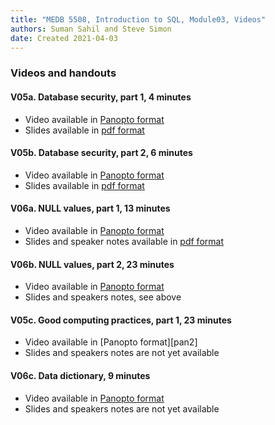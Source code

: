 ```yaml
---
title: "MEDB 5508, Introduction to SQL, Module03, Videos"
authors: Suman Sahil and Steve Simon
date: Created 2021-04-03
---
```


### Videos and handouts

#### V05a. Database security, part 1, 4 minutes

+ Video available in [Panopto format][can1]
+ Slides available in [pdf format][can2]

#### V05b. Database security, part 2, 6 minutes

+ Video available in [Panopto format][can3]
+ Slides available in [pdf format][can4]

#### V06a. NULL values, part 1, 13 minutes

+ Video available in [Panopto format][pan4]
+ Slides and speaker notes available in [pdf format][can5]

#### V06b. NULL values, part 2, 23 minutes

+ Video available in [Panopto format][pan5]
+ Slides and speakers notes, see above

#### V05c. Good computing practices, part 1, 23 minutes

+ Video available in [Panopto format][pan2]
+ Slides and speakers notes are not yet available

#### V06c. Data dictionary, 9 minutes

+ Video available in [Panopto format][pan6]
+ Slides and speakers notes are not yet available

[can1]: https://umkc.instructure.com/courses/65702/modules/items/830984
[can2]: https://umkc.instructure.com/courses/65702/files/3005860?module_item_id=830985
[can3]: https://umkc.instructure.com/courses/65702/modules/items/830986
[can4]: https://umkc.instructure.com/courses/65702/files/3005841?module_item_id=830987
[can5]: https://umkc.instructure.com/courses/65702/files/3005855?module_item_id=830999

[pan4]: https://umkc.hosted.panopto.com/Panopto/Pages/Viewer.aspx?id=55cf0d09-3647-4135-8354-ab1901530b60
[pan5]: https://umkc.hosted.panopto.com/Panopto/Pages/Viewer.aspx?id=873a9bdc-1bad-47c7-8e1b-aac4013aa333
[pan6]: https://umkc.hosted.panopto.com/Panopto/Pages/Viewer.aspx?id=0d481f87-e7c2-49c2-a933-aac4013e693f
